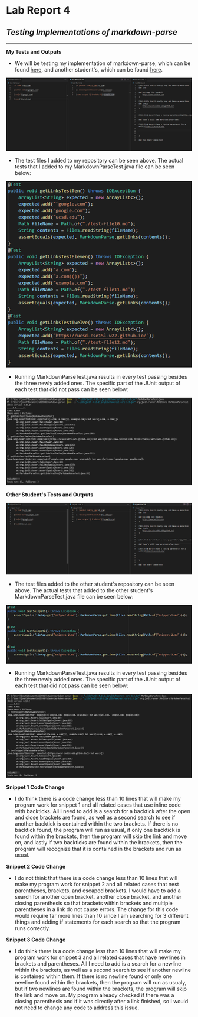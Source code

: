 # **Lab Report 4**
## ***Testing Implementations of markdown-parse***
---
**My Tests and Outputs**
* We will be testing my implementation of markdown-parse, which can be found [here](https://github.com/jonathanaduong/markdown-parse.git), and another student's, which can be found [here](https://github.com/leo3friedman/markdown-parse.git).

![myTestFiles](Images/myTestFiles.PNG)

* The test files I added to my repository can be seen above. The actual tests that I added to my MarkdownParseTest.java file can be seen below:

![myTests](Images/myTests.PNG)

* Running MarkdownParseTest.java results in every test passing besides the three newly added ones. The specific part of the JUnit output of each test that did not pass can be seen below: 

![myTestsOutput](Images/myTestsOuput.PNG)

**Other Student's Tests and Outputs**

![studentTestFiles](Images/studentTestFiles.PNG)

* The test files added to the other student's repository can be seen above. The actual tests that added to the other student's MarkdownParseTest.java file can be seen below:

![studentTests](Images/studentTests.PNG)

* Running MarkdownParseTest.java results in every test passing besides the three newly added ones. The specific part of the JUnit output of each test that did not pass can be seen below: 

![studentTestsOutput](Images/studentTestsOutput.PNG)

**Snippet 1 Code Change**

* I do think there is a code change less than 10 lines that will make my program work for snippet 1 and all related cases that use inline code with backticks. All I need to add is a search for a backtick after the open and close brackets are found, as well as a second search to see if another backtick is contained within the two brackets. If there is no backtick found, the program will run as usual, if only one backtick is found within the brackets, then the program will skip the link and move on, and lastly if two backticks are found within the brackets, then the program will recognize that it is contained in the brackets and run as usual.

**Snippet 2 Code Change**

* I do not think that there is a code change less than 10 lines that will make my program work for snippet 2 and all related cases that nest parentheses, brackets, and escaped brackets. I would have to add a search for another open bracket, another close bracket, and another closing parenthesis so that brackets within brackets and multiple parentheses in a link do not cause errors. The change for this code would require far more lines than 10 since I am searching for 3 different things and adding if statements for each search so that the program runs correctly.

**Snippet 3 Code Change**

* I do think there is a code change less than 10 lines that will make my program work for snippet 3 and all related cases that have newlines in brackets and parentheses. All I need to add is a search for a newline within the brackets, as well as a second search to see if another newline is contained within them. If there is no newline found or only one newline found within the brackets, then the program will run as usualy, but if two newlines are found within the brackets, the program will skip the link and move on. My program already checked if there was a closing parenthesis and if it was directly after a link finished, so I would not need to change any code to address this issue.